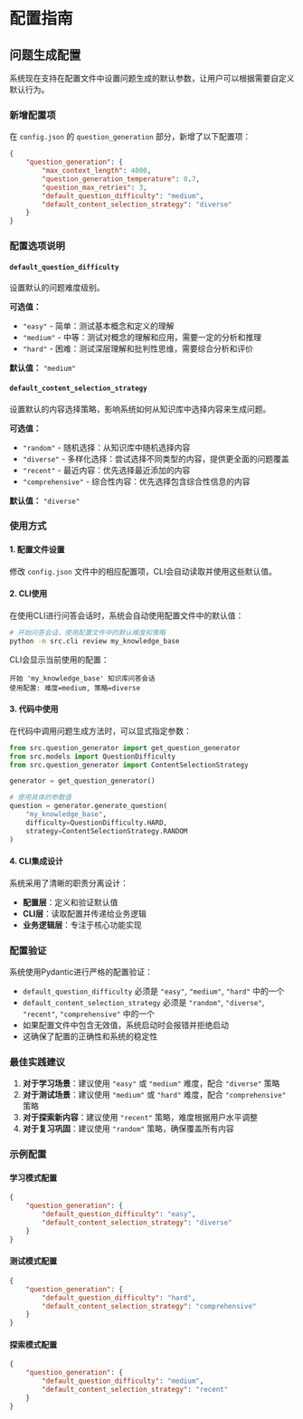 # 配置指南

## 问题生成配置

系统现在支持在配置文件中设置问题生成的默认参数，让用户可以根据需要自定义默认行为。

### 新增配置项

在 `config.json` 的 `question_generation` 部分，新增了以下配置项：

```json
{
    "question_generation": {
        "max_context_length": 4000,
        "question_generation_temperature": 0.7,
        "question_max_retries": 3,
        "default_question_difficulty": "medium",
        "default_content_selection_strategy": "diverse"
    }
}
```

### 配置选项说明

#### `default_question_difficulty`
设置默认的问题难度级别。

**可选值：**
- `"easy"` - 简单：测试基本概念和定义的理解
- `"medium"` - 中等：测试对概念的理解和应用，需要一定的分析和推理
- `"hard"` - 困难：测试深层理解和批判性思维，需要综合分析和评价

**默认值：** `"medium"`

#### `default_content_selection_strategy`
设置默认的内容选择策略，影响系统如何从知识库中选择内容来生成问题。

**可选值：**
- `"random"` - 随机选择：从知识库中随机选择内容
- `"diverse"` - 多样化选择：尝试选择不同类型的内容，提供更全面的问题覆盖
- `"recent"` - 最近内容：优先选择最近添加的内容
- `"comprehensive"` - 综合性内容：优先选择包含综合性信息的内容

**默认值：** `"diverse"`

### 使用方式

#### 1. 配置文件设置
修改 `config.json` 文件中的相应配置项，CLI会自动读取并使用这些默认值。

#### 2. CLI使用
在使用CLI进行问答会话时，系统会自动使用配置文件中的默认值：

```bash
# 开始问答会话，使用配置文件中的默认难度和策略
python -m src.cli review my_knowledge_base
```

CLI会显示当前使用的配置：
```
开始 'my_knowledge_base' 知识库问答会话
使用配置: 难度=medium, 策略=diverse
```

#### 3. 代码中使用
在代码中调用问题生成方法时，可以显式指定参数：

```python
from src.question_generator import get_question_generator
from src.models import QuestionDifficulty
from src.question_generator import ContentSelectionStrategy

generator = get_question_generator()

# 使用具体的参数值
question = generator.generate_question(
    "my_knowledge_base",
    difficulty=QuestionDifficulty.HARD,
    strategy=ContentSelectionStrategy.RANDOM
)
```

#### 4. CLI集成设计
系统采用了清晰的职责分离设计：
- **配置层**：定义和验证默认值
- **CLI层**：读取配置并传递给业务逻辑
- **业务逻辑层**：专注于核心功能实现

### 配置验证

系统使用Pydantic进行严格的配置验证：

- `default_question_difficulty` 必须是 `"easy"`, `"medium"`, `"hard"` 中的一个
- `default_content_selection_strategy` 必须是 `"random"`, `"diverse"`, `"recent"`, `"comprehensive"` 中的一个
- 如果配置文件中包含无效值，系统启动时会报错并拒绝启动
- 这确保了配置的正确性和系统的稳定性

### 最佳实践建议

1. **对于学习场景**：建议使用 `"easy"` 或 `"medium"` 难度，配合 `"diverse"` 策略
2. **对于测试场景**：建议使用 `"medium"` 或 `"hard"` 难度，配合 `"comprehensive"` 策略
3. **对于探索新内容**：建议使用 `"recent"` 策略，难度根据用户水平调整
4. **对于复习巩固**：建议使用 `"random"` 策略，确保覆盖所有内容

### 示例配置

#### 学习模式配置
```json
{
    "question_generation": {
        "default_question_difficulty": "easy",
        "default_content_selection_strategy": "diverse"
    }
}
```

#### 测试模式配置
```json
{
    "question_generation": {
        "default_question_difficulty": "hard",
        "default_content_selection_strategy": "comprehensive"
    }
}
```

#### 探索模式配置
```json
{
    "question_generation": {
        "default_question_difficulty": "medium",
        "default_content_selection_strategy": "recent"
    }
}
```